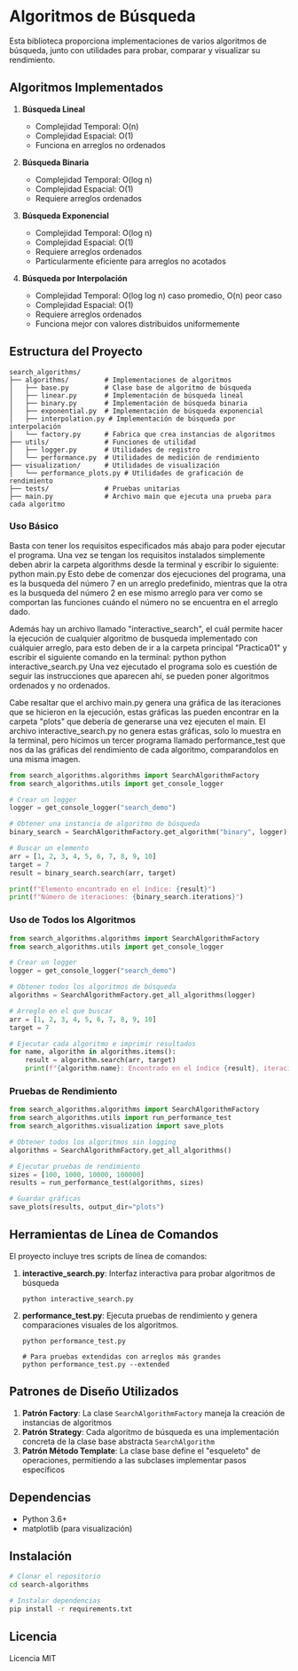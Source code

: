 # Algoritmos de Búsqueda

Esta biblioteca proporciona implementaciones de varios algoritmos de búsqueda, junto con utilidades para probar, comparar y visualizar su rendimiento.

## Algoritmos Implementados

1. **Búsqueda Lineal**

   - Complejidad Temporal: O(n)
   - Complejidad Espacial: O(1)
   - Funciona en arreglos no ordenados

2. **Búsqueda Binaria**

   - Complejidad Temporal: O(log n)
   - Complejidad Espacial: O(1)
   - Requiere arreglos ordenados

3. **Búsqueda Exponencial**

   - Complejidad Temporal: O(log n)
   - Complejidad Espacial: O(1)
   - Requiere arreglos ordenados
   - Particularmente eficiente para arreglos no acotados

4. **Búsqueda por Interpolación**
   - Complejidad Temporal: O(log log n) caso promedio, O(n) peor caso
   - Complejidad Espacial: O(1)
   - Requiere arreglos ordenados
   - Funciona mejor con valores distribuidos uniformemente

## Estructura del Proyecto

```
search_algorithms/
├── algorithms/         # Implementaciones de algoritmos
│   ├── base.py         # Clase base de algoritmo de búsqueda
│   ├── linear.py       # Implementación de búsqueda lineal
│   ├── binary.py       # Implementación de búsqueda binaria
│   ├── exponential.py  # Implementación de búsqueda exponencial
│   ├── interpolation.py # Implementación de búsqueda por interpolación
│   └── factory.py      # Fabrica que crea instancias de algoritmos
├── utils/              # Funciones de utilidad
│   ├── logger.py       # Utilidades de registro
│   └── performance.py  # Utilidades de medición de rendimiento
├── visualization/      # Utilidades de visualización
│   └── performance_plots.py # Utilidades de graficación de rendimiento
├── tests/              # Pruebas unitarias
├── main.py             # Archivo main que ejecuta una prueba para cada algoritmo

```

### Uso Básico

Basta con tener los requisitos especificados más abajo para poder ejecutar el programa. Una vez se tengan los requisitos instalados simplemente deben abrir la carpeta algorithms desde la terminal y escribir lo siguiente:
      python main.py
Esto debe de comenzar dos ejecuciones del programa, una es la busqueda del número 7 en un arreglo predefinido, mientras que la otra es la busqueda del número 2 en ese mismo arreglo para ver como se comportan las funciones cuándo el número no se encuentra en el arreglo dado.

Además hay un archivo llamado "interactive_search", el cuál permite hacer la ejecución de cualquier algoritmo de busqueda implementado con cuálquier arreglo, para esto deben de ir a la carpeta principal "Practica01" y escribir el siguiente comando en la terminal:
      python python interactive_search.py
Una vez ejecutado el programa solo es cuestión de seguir las instrucciones que aparecen ahí, se pueden poner algoritmos ordenados y no ordenados.

Cabe resaltar que el archivo main.py genera una gráfica de las iteraciones que se hicieron en la ejecución, estas gráficas las pueden encontrar en la carpeta "plots" que debería de generarse una vez ejecuten el main. El archivo interactive_search.py no genera estas gráficas, solo lo muestra en la terminal, pero hicimos un tercer programa llamado performance_test que nos da las gráficas del rendimiento de cada algoritmo, comparandolos en una misma imagen.

```python
from search_algorithms.algorithms import SearchAlgorithmFactory
from search_algorithms.utils import get_console_logger

# Crear un logger
logger = get_console_logger("search_demo")

# Obtener una instancia de algoritmo de búsqueda
binary_search = SearchAlgorithmFactory.get_algorithm("binary", logger)

# Buscar un elemento
arr = [1, 2, 3, 4, 5, 6, 7, 8, 9, 10]
target = 7
result = binary_search.search(arr, target)

print(f"Elemento encontrado en el índice: {result}")
print(f"Número de iteraciones: {binary_search.iterations}")
```

### Uso de Todos los Algoritmos

```python
from search_algorithms.algorithms import SearchAlgorithmFactory
from search_algorithms.utils import get_console_logger

# Crear un logger
logger = get_console_logger("search_demo")

# Obtener todos los algoritmos de búsqueda
algorithms = SearchAlgorithmFactory.get_all_algorithms(logger)

# Arreglo en el que buscar
arr = [1, 2, 3, 4, 5, 6, 7, 8, 9, 10]
target = 7

# Ejecutar cada algoritmo e imprimir resultados
for name, algorithm in algorithms.items():
    result = algorithm.search(arr, target)
    print(f"{algorithm.name}: Encontrado en el índice {result}, iteraciones: {algorithm.iterations}")
```

### Pruebas de Rendimiento

```python
from search_algorithms.algorithms import SearchAlgorithmFactory
from search_algorithms.utils import run_performance_test
from search_algorithms.visualization import save_plots

# Obtener todos los algoritmos sin logging
algorithms = SearchAlgorithmFactory.get_all_algorithms()

# Ejecutar pruebas de rendimiento
sizes = [100, 1000, 10000, 100000]
results = run_performance_test(algorithms, sizes)

# Guardar gráficas
save_plots(results, output_dir="plots")
```

## Herramientas de Línea de Comandos

El proyecto incluye tres scripts de línea de comandos:

1. **interactive_search.py**: Interfaz interactiva para probar algoritmos de búsqueda

   ```
   python interactive_search.py
   ```

2. **performance_test.py**: Ejecuta pruebas de rendimiento y genera comparaciones visuales de los algoritmos.

   ```
   python performance_test.py

   # Para pruebas extendidas con arreglos más grandes
   python performance_test.py --extended
   ```

## Patrones de Diseño Utilizados

1. **Patrón Factory**: La clase `SearchAlgorithmFactory` maneja la creación de instancias de algoritmos
2. **Patrón Strategy**: Cada algoritmo de búsqueda es una implementación concreta de la clase base abstracta `SearchAlgorithm`
3. **Patrón Método Template**: La clase base define el "esqueleto" de operaciones, permitiendo a las subclases implementar pasos específicos

## Dependencias

- Python 3.6+
- matplotlib (para visualización)

## Instalación

```bash
# Clonar el repositorio
cd search-algorithms

# Instalar dependencias
pip install -r requirements.txt
```

## Licencia

Licencia MIT
